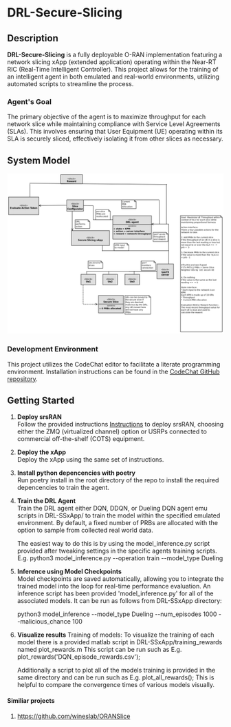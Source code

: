 # DRL-Secure-Slicing

## Description
**DRL-Secure-Slicing** is a fully deployable O-RAN implementation featuring a network slicing xApp (extended application) operating within the Near-RT RIC (Real-Time Intelligent Controller). This project allows for the training of an intelligent agent in both emulated and real-world environments, utilizing automated scripts to streamline the process.

### Agent's Goal
The primary objective of the agent is to maximize throughput for each network slice while maintaining compliance with Service Level Agreements (SLAs). This involves ensuring that User Equipment (UE) operating within its SLA is securely sliced, effectively isolating it from other slices as necessary.

## System Model
![System Model](documentation/images/drl-ss-xapp-1.png)

### Development Environment
This project utilizes the CodeChat editor to facilitate a literate programming environment. Installation instructions can be found in the [CodeChat GitHub repository](https://github.com/bjones1/CodeChat_Editor).



## Getting Started

1. **Deploy srsRAN**  
   Follow the provided instructions [Instructions](documentation/DRL-SS-instructions.rst) to deploy srsRAN, choosing either the ZMQ (virtualized channel) option or USRPs connected to commercial off-the-shelf (COTS) equipment.

2. **Deploy the xApp**  
   Deploy the xApp using the same set of instructions.

3. **Install python depencencies with poetry**   
   Run poetry install in the root directory of the repo to install the required depencencies to train the agent.

4. **Train the DRL Agent**  
   Train the DRL agent either DQN, DDQN, or Dueling DQN agent emu scripts in DRL-SSxApp/ to train the model within the specified emulated environment. By default, a fixed number of PRBs are allocated with the option to sample from collected real world data.

   The easiest way to do this is by using the model_inference.py script provided after tweaking settings in the specific agents training scripts.  
   E.g. python3 model_inference.py --operation train --model_type Dueling

5. **Inference using Model Checkpoints**  
   Model checkpoints are saved automatically, allowing you to integrate the trained model into the loop for real-time performance evaluation. An inference script has been provided 'model_inference.py' for all of the associated models. It can be run as follows from DRL-SSxApp directory: 
   
   python3 model_inference --model_type Dueling --num_episodes 1000 --malicious_chance 100

6. **Visualize results**
   Training of models: To visualize the training of each model there is a provided matlab script in DRL-SSxApp/training_rewards named plot_rewards.m This script can be run such as E.g. plot_rewards('DQN_episode_rewards.csv');

   Additionally a script to plot all of the models training is provided in the same directory and can be run such as E.g. plot_all_rewards(); This is helpful to compare the convergence times of various models visually.




#### Similiar projects

1. https://github.com/wineslab/ORANSlice
